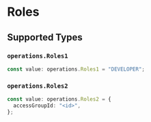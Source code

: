# Roles


## Supported Types

### `operations.Roles1`

```typescript
const value: operations.Roles1 = "DEVELOPER";
```

### `operations.Roles2`

```typescript
const value: operations.Roles2 = {
  accessGroupId: "<id>",
};
```


